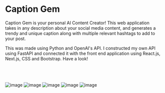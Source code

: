# Caption Gem
Caption Gem is your personal AI Content Creator! This web application takes in any description about your social media content, and generates a trendy and unique caption along with multiple relevant hashtags to add to your post.

This was made using Python and OpenAI's API. I constructed my own API using FastAPI and connected it with the front end application using React.js, Next.js, CSS and Bootstrap. Have a look!
<br/>
<br/>
<br/>
<br/>
<br/>
![image](https://user-images.githubusercontent.com/72419841/212598761-400dd6bd-dd4d-46a8-b1ef-4f5f4b98c052.png)
![image](https://user-images.githubusercontent.com/72419841/212599087-1b865d4c-9c17-42a0-9f6d-096f0fee8769.png)
![image](https://user-images.githubusercontent.com/72419841/212599313-c8d78031-1479-46aa-ae87-93911e7ddf04.png)
![image](https://user-images.githubusercontent.com/72419841/212599475-d6eac528-73c5-4443-8bb7-357ce94f72c0.png)
![image](https://user-images.githubusercontent.com/72419841/212599675-8af391d9-50b4-4b2a-a566-ab5ce8add7aa.png)

